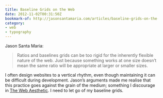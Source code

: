 ```yaml
---
title: Baseline Grids on the Web
date: 2012-11-02T00:31:50Z
bookmark-of: http://jasonsantamaria.com/articles/baseline-grids-on-the-web
category:
- web
- typography
---
```

Jason Santa Maria:

> Ratios and baselines grids can be too rigid for the inherently flexible nature of the web. Just because something works at one size doesn’t mean the same ratio will be appropriate at larger or smaller sizes.

I often design websites to a vertical rhythm, even though maintaining it can be difficult during development. Jason’s arguments made me realise that this practice goes against the grain of the medium; something I discourage in [The Web Aesthetic][1]. I need to let go of my baseline grids.

[1]: https://alistapart.com/article/the-web-aesthetic
